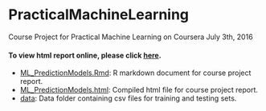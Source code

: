 PracticalMachineLearning
=============================

Course Project for Practical Machine Learning on Coursera
July 3th, 2016

#### To view html report online, please click [here](https://github.com/juanpabosu/MachineLearning/ML_PredictionModels.html).         

* [ML_PredictionModels.Rmd](./ML_PredictionModels.Rmd): R markdown document for course project report.        
* [ML_PredictionModels.html](./ML_PredictionModels): Compiled html file for course project report.   
* [data](./data): Data folder containing csv files for training and testing sets.